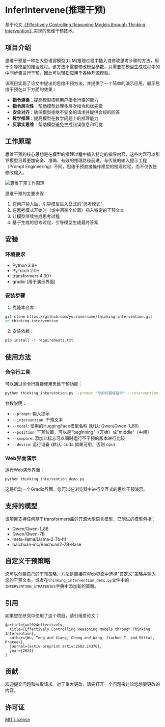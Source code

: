 # InferIntervene(推理干预)

基于论文[《Effectively Controlling Reasoning Models through Thinking Intervention》](https://arxiv.org/abs/2503.24370)实现的思维干预技术。

## 项目介绍

思维干预是一种在大型语言模型(LLM)推理过程中插入或修改思考步骤的方法，用于引导模型的推理过程。该方法不需要修改模型参数，只需要在模型生成过程中的中间步骤进行干预，因此可以轻松应用于各种开源模型。

该项目实现了论文中提出的思维干预方法，并提供了一个简单的演示应用，展示思维干预在以下方面的效果：

- **指令遵循**：提高模型按照用户指令行事的能力
- **指令层次性**：帮助模型处理多层次指令和优先级
- **安全对齐**：确保模型拒绝不安全的请求并提供合规的回答
- **数学推理**：提高模型在数学问题上的推理能力
- **反事实思维**：帮助模型避免生成错误信息和幻觉

## 工作原理

思维干预的核心思想是在模型的推理过程中插入特定的指导内容，这些内容可以引导模型沿着更加安全、准确、有效的推理路径前进。与传统的输入提示工程（Prompt Engineering）不同，思维干预直接操作模型的推理过程，而不仅仅是修改输入。

![思维干预工作原理](https://i.imgur.com/xxxxxxxxx.png)

思维干预的主要步骤：

1. 在用户输入后，引导模型进入显式的"思考模式"
2. 在思考模式开始时（或中间某个位置）插入特定的干预文本
3. 让模型继续生成思考过程
4. 基于生成的思考过程，引导模型生成最终答案

## 安装

### 环境要求

- Python 3.8+
- PyTorch 2.0+
- transformers 4.30+
- gradio (用于演示界面)

### 安装步骤

1. 克隆本仓库：

```bash
git clone https://github.com/yourusername/thinking-intervention.git
cd thinking-intervention
```

2. 安装依赖：

```bash
pip install -r requirements.txt
```

## 使用方法

### 命令行工具

可以通过命令行直接使用思维干预功能：

```bash
python thinking_intervention.py --prompt "你的问题或指令" --intervention "你的干预文本" --model "模型名称" --position "beginning"
```

参数说明：
- `--prompt`: 输入提示
- `--intervention`: 干预文本
- `--model`: 使用的HuggingFace模型名称 (默认: Qwen/Qwen-1_8B)
- `--position`: 干预位置，可以是"beginning"（开始）或"middle"（中间）
- `--compare`: 添加此标志可以同时运行不干预的版本进行比较
- `--device`: 运行设备 (默认: cuda 如果可用，否则 cpu)

### Web界面演示

运行Web演示界面：

```bash
python thinking_intervention_demo.py
```

这将启动一个Gradio界面，您可以在浏览器中进行交互式的思维干预演示。

## 支持的模型

该项目支持任何基于transformers库的开源大型语言模型，已测试的模型包括：

- Qwen/Qwen-1_8B
- Qwen/Qwen-7B
- meta-llama/Llama-2-7b-hf
- baichuan-inc/Baichuan2-7B-Base

## 自定义干预策略

您可以创建自己的干预策略，方法是直接在Web界面中选择"自定义"策略并输入您的干预文本，或者在`thinking_intervention_demo.py`文件中的`INTERVENTION_STRATEGIES`字典中添加新的策略。

## 引用

如果您在研究中使用了这个项目，请引用原论文：

```
@article{wu2024effectively,
  title={Effectively Controlling Reasoning Models through Thinking Intervention},
  author={Wu, Tong and Xiang, Chong and Wang, Jiachen T. and Mittal, Prateek},
  journal={arXiv preprint arXiv:2503.24370},
  year={2024}
}
```

## 贡献

欢迎提交问题和拉取请求。对于重大更改，请先打开一个问题来讨论您想要更改的内容。

## 许可证

[MIT License](LICENSE) 